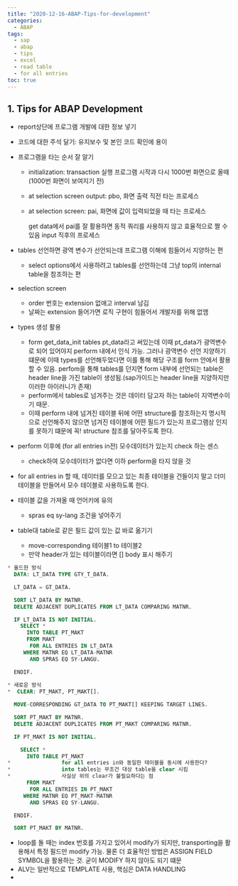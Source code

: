 ```yaml
---
title: "2020-12-16-ABAP-Tips-for-development"
categories: 
  - ABAP
tags:
  - sap
  - abap
  - tips
  - excel
  - read table
  - for all entries
toc: true
---
```


## 1. Tips for ABAP Development

- report상단에 프로그램 개발에 대한 정보 넣기

- 코드에 대한 주석 달기: 유지보수 및 본인 코드 확인에 용이

- 프로그램을 타는 순서 잘 알기 

  - initialization: transaction 실행 프로그램 시작과 다시 1000번 화면으로 올때(1000번 화면이 보여지기 전)

  - at selection screen output: pbo, 화면 출력 직전 타는 프로세스

  - at selection screen: pai, 화면에 값이 입력되었을 때 타는 프로세스

    get data에서 pai를 잘 활용하면 동적 쿼리를 사용하지 않고 효율적으로 짤 수 있음
    input 직후의 프로세스

- tables 선언하면 광역 변수가 선언되는데 프로그램 이해에 힘들어서 지양하는 편

  - select options에서 사용하려고 tables를 선언하는데 그냥 top의 internal table을 참조하는 편

- selection screen

  - order 번호는 extension 없애고 interval 남김
  - 날짜는 extension 들어가면 로직 구현이 힘들어서 개발자를 위해 없앰

- types 생성 활용

  - form get_data_init tables pt_data라고 써있는데 이때 pt_data가 광역변수로 되어 있어야지 perform 내에서 인식 가능. 그러나 광역변수 선언 지양하기 떄문에 이때 types를 선언해두었다면 이를 통해 해당 구조를 form 안에서 활용할 수 있음. perfom을 통해 tables를 던지면 form 내부에 선언되는 table은 header line을 가진 table이 생성됨.(sap가이드는 header line을 지양하지만 이러한 아이러니가 존재)
  - perform에서 tables로 넘겨주는 것은 데이터 담고자 하는 table이 지역변수이기 때문.
  - 이때 perform 내에 넘겨진 테이블 뒤에 어떤 structure를 참조하는지 명시적으로 선언해주지 않으면 넘겨진 테이블에 어떤 필드가 있는지 프로그램상 인지를 못하기 떄문에 꼭! structure 참조를 달아주도록 한다.

- perform 이후에 (for all entries in전) 모수데이터가 있는지 check 하는 센스

  - check하여 모수데이터가 없다면 이하 perform을 타지 않을 것

- for all entries in 할 때, 데이터를 모으고 있는 최종 테이블을 건들이지 말고 더미 테이블을 만들어서 모수 테이블로 사용하도록 한다.

- 테이블 값을 가져올 때 언어키에 유의

  - spras eq sy-lang 조건을 넣어주기

- table대 table로 같은 필드 값이 있는 값 바로 옮기기

  - move-corresponding 테이블1 to 테이블2
  - 만약 header가 있는 테이블이라면 [] body 표시 해주기

```sql
* 올드한 방식
  DATA: LT_DATA TYPE GTY_T_DATA.

  LT_DATA = GT_DATA.

  SORT LT_DATA BY MATNR.
  DELETE ADJACENT DUPLICATES FROM LT_DATA COMPARING MATNR.

  IF LT_DATA IS NOT INITIAL.
    SELECT *
      INTO TABLE PT_MAKT
      FROM MAKT
       FOR ALL ENTRIES IN LT_DATA
     WHERE MATNR EQ LT_DATA-MATNR
       AND SPRAS EQ SY-LANGU.

  ENDIF.
  
* 새로운 방식
*  CLEAR: PT_MAKT, PT_MAKT[].

  MOVE-CORRESPONDING GT_DATA TO PT_MAKT[] KEEPING TARGET LINES.

  SORT PT_MAKT BY MATNR.
  DELETE ADJACENT DUPLICATES FROM PT_MAKT COMPARING MATNR.

  IF PT_MAKT IS NOT INITIAL.

    SELECT *
      INTO TABLE PT_MAKT
* 			     for all entries in와 동일한 테이블을 동시에 사용한다?
*			     into tables는 무조건 대상 table을 clear 시킴
*                사실상 위의 clear가 불필요하다는 점
      FROM MAKT
       FOR ALL ENTRIES IN PT_MAKT
     WHERE MATNR EQ PT_MAKT-MATNR
       AND SPRAS EQ SY-LANGU.

  ENDIF.

  SORT PT_MAKT BY MATNR.
```

- loop를 돌 때는 index 번호를 가지고 있어서 modify가 되지만, transporting을 활용해서 특정 필드만 modify 가능. 물론 더 효율적인 방법은 ASSIGN FIELD SYMBOL을 활용하는 것. 굳이 MODIFY 하지 않아도 되기 떄문
- ALV는 일반적으로 TEMPLATE 사용, 핵심은 DATA HANDLING
- 




